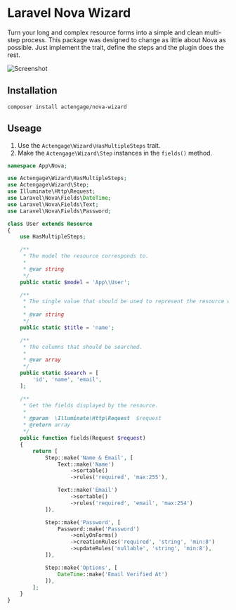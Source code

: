 # Laravel Nova Wizard

Turn your long and complex resource forms into a simple and clean multi-step
process. This package was designed to change as little about Nova as possible.
Just implement the trait, define the steps and the plugin does the rest.

![Screenshot](./screenshot.gif?raw=true)

## Installation

```
composer install actengage/nova-wizard
```

## Useage

1. Use the `Actengage\Wizard\HasMultipleSteps` trait.
2. Make the `Actengage\Wizard\Step` instances in the `fields()` method.

``` php
namespace App\Nova;

use Actengage\Wizard\HasMultipleSteps;
use Actengage\Wizard\Step;
use Illuminate\Http\Request;
use Laravel\Nova\Fields\DateTime;
use Laravel\Nova\Fields\Text;
use Laravel\Nova\Fields\Password;

class User extends Resource
{
    use HasMultipleSteps;

    /**
     * The model the resource corresponds to.
     *
     * @var string
     */
    public static $model = 'App\\User';

    /**
     * The single value that should be used to represent the resource when being displayed.
     *
     * @var string
     */
    public static $title = 'name';

    /**
     * The columns that should be searched.
     *
     * @var array
     */
    public static $search = [
        'id', 'name', 'email',
    ];

    /**
     * Get the fields displayed by the resource.
     *
     * @param  \Illuminate\Http\Request  $request
     * @return array
     */
    public function fields(Request $request)
    {
        return [
            Step::make('Name & Email', [
                Text::make('Name')
                    ->sortable()
                    ->rules('required', 'max:255'),

                Text::make('Email')
                    ->sortable()
                    ->rules('required', 'email', 'max:254')
            ]),

            Step::make('Password', [
                Password::make('Password')
                    ->onlyOnForms()
                    ->creationRules('required', 'string', 'min:8')
                    ->updateRules('nullable', 'string', 'min:8'),
            ]),

            Step::make('Options', [
                DateTime::make('Email Verified At')
            ]),
        ];
    }
}
```